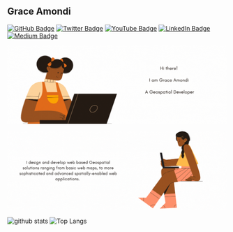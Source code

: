 ## Grace Amondi

[![GitHub Badge](https://img.shields.io/github/followers/grace-amondi?style=social)](https://github.com/Grace-Amondi?tab=followers)
[![Twitter Badge](https://img.shields.io/twitter/follow/grace_miswa?style=social)](https://twitter.com/grace_miswa)
[![YouTube Badge](https://img.shields.io/badge/My-YouTube-red)](https://www.youtube.com/c/TheGeospatials)
[![LinkedIn Badge](https://img.shields.io/badge/My-LinkedIn-blue)](https://www.linkedin.com/in/grace-amondi-20a979145/)
[![Medium Badge](https://img.shields.io/badge/My-Medium-Green)](https://medium.com/@ochieng.grace)

<p align="center">
  <img src="GIF_INTROD.gif" alt="Grace"/>
</p>
<p align="center">
  <img src="GIF_DESCR.gif" alt="Grace"/>
</p>


![github stats](https://github-readme-stats.vercel.app/api?username=grace-amondi&show_icons=true&count_private=true)
![Top Langs](https://github-readme-stats.vercel.app/api/top-langs/?username=grace-amondi&hide=go)
